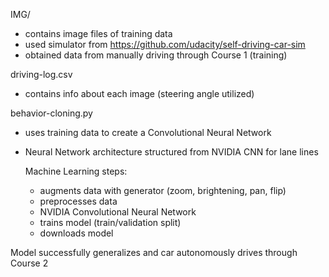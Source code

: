 IMG/
  - contains image files of training data
  - used simulator from https://github.com/udacity/self-driving-car-sim
  - obtained data from manually driving through Course 1 (training)

driving-log.csv
  - contains info about each image (steering angle utilized)

behavior-cloning.py
  - uses training data to create a Convolutional Neural Network
  - Neural Network architecture structured from NVIDIA CNN for lane lines

    Machine Learning steps:
      - augments data with generator (zoom, brightening, pan, flip)
      - preprocesses data
      - NVIDIA Convolutional Neural Network
      - trains model (train/validation split)
      - downloads model

Model successfully generalizes and car autonomously drives through Course 2
